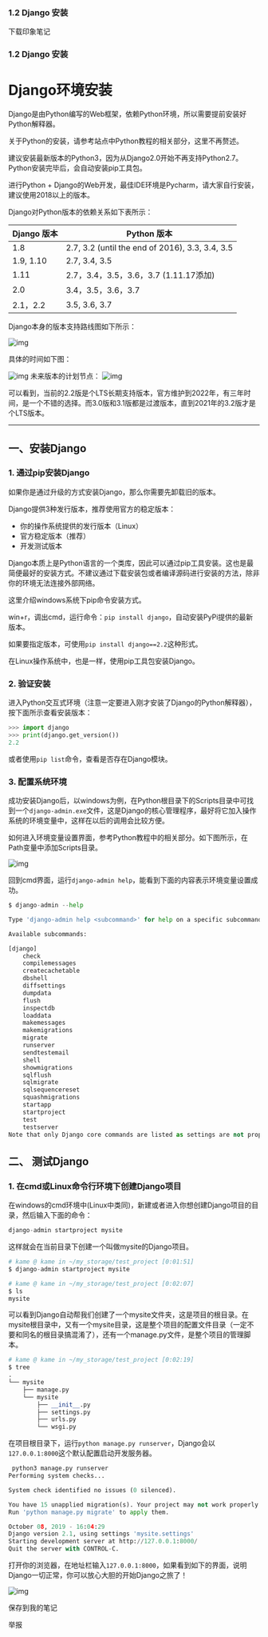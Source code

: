 ###  1.2 Django 安装

下载印象笔记

### 1.2 Django 安装

# Django环境安装

Django是由Python编写的Web框架，依赖Python环境，所以需要提前安装好Python解释器。

关于Python的安装，请参考站点中Python教程的相关部分，这里不再赘述。

建议安装最新版本的Python3，因为从Django2.0开始不再支持Python2.7。Python安装完毕后，会自动安装pip工具包。

进行Python + Django的Web开发，最佳IDE环境是Pycharm，请大家自行安装，建议使用2018以上的版本。

Django对Python版本的依赖关系如下表所示：

| Django 版本 | Python 版本                                     |
| ----------- | ----------------------------------------------- |
| 1.8         | 2.7, 3.2 (until the end of 2016), 3.3, 3.4, 3.5 |
| 1.9, 1.10   | 2.7, 3.4, 3.5                                   |
| 1.11        | 2.7，3.4，3.5，3.6，3.7 (1.11.17添加)           |
| 2.0         | 3.4，3.5，3.6，3.7                              |
| 2.1，2.2    | 3.5, 3.6, 3.7                                   |

Django本身的版本支持路线图如下所示：

![img](图片\2019-10-08-161158.jpg)

具体的时间如下图：

![img](图片\2019-10-08-161228.jpg)
未来版本的计划节点：
![img](图片\2019-10-08-161250.jpg)

可以看到，当前的2.2版是个LTS长期支持版本，官方维护到2022年，有三年时间，是一个不错的选择。而3.0版和3.1版都是过渡版本，直到2021年的3.2版才是个LTS版本。

------

## 一、安装Django

### 1. 通过pip安装Django

如果你是通过升级的方式安装Django，那么你需要先卸载旧的版本。

Django提供3种发行版本，推荐使用官方的稳定版本：

- 你的操作系统提供的发行版本（Linux）
- 官方稳定版本（推荐）
- 开发测试版本

Django本质上是Python语言的一个类库，因此可以通过pip工具安装。这也是最简便最好的安装方式。不建议通过下载安装包或者编译源码进行安装的方法，除非你的环境无法连接外部网络。

这里介绍windows系统下pip命令安装方式。

win+r，调出cmd，运行命令：`pip install django`，自动安装PyPi提供的最新版本。

如果要指定版本，可使用`pip install django==2.2`这种形式。

在Linux操作系统中，也是一样，使用pip工具包安装Django。

### 2. 验证安装

进入Python交互式环境（注意一定要进入刚才安装了Django的Python解释器），按下面所示查看安装版本：

```python
>>> import django
>>> print(django.get_version())
2.2
```

或者使用`pip list`命令，查看是否存在Django模块。

### 3. 配置系统环境

成功安装Django后，以windows为例，在Python根目录下的Scripts目录中可找到一个`django-admin.exe`文件，这是Django的核心管理程序，最好将它加入操作系统的环境变量中，这样在以后的调用会比较方便。

如何进入环境变量设置界面，参考Python教程中的相关部分。如下图所示，在Path变量中添加Scripts目录。

![img](图片\2019-10-08-160045.jpg)

回到cmd界面，运行`django-admin help`，能看到下面的内容表示环境变量设置成功。

```python
$ django-admin --help

Type 'django-admin help <subcommand>' for help on a specific subcommand.

Available subcommands:

[django]
    check
    compilemessages
    createcachetable
    dbshell
    diffsettings
    dumpdata
    flush
    inspectdb
    loaddata
    makemessages
    makemigrations
    migrate
    runserver
    sendtestemail
    shell
    showmigrations
    sqlflush
    sqlmigrate
    sqlsequencereset
    squashmigrations
    startapp
    startproject
    test
    testserver
Note that only Django core commands are listed as settings are not properly configured (error: Requested setting INSTALLED_APPS, but settings are not configured. You must either define the environment variable DJANGO_SETTINGS_MODULE or call settings.configure() before accessing settings.).
```

## 二、 测试Django

### 1. 在cmd或Linux命令行环境下创建Django项目

在windows的cmd环境中(Linux中类同)，新建或者进入你想创建Django项目的目录，然后输入下面的命令：

```python
django-admin startproject mysite
```

这样就会在当前目录下创建一个叫做mysite的Django项目。

```python
# kame @ kame in ~/my_storage/test_project [0:01:51]
$ django-admin startproject mysite

# kame @ kame in ~/my_storage/test_project [0:02:07]
$ ls
mysite
```

可以看到Django自动帮我们创建了一个mysite文件夹，这是项目的根目录。在mysite根目录中，又有一个mysite目录，这是整个项目的配置文件目录（一定不要和同名的根目录搞混淆了），还有一个manage.py文件，是整个项目的管理脚本。

```python
# kame @ kame in ~/my_storage/test_project [0:02:19]
$ tree
.
└── mysite
    ├── manage.py
    └── mysite
        ├── __init__.py
        ├── settings.py
        ├── urls.py
        └── wsgi.py
```

在项目根目录下，运行`python manage.py runserver`，Django会以`127.0.0.1:8000`这个默认配置启动开发服务器。

```python
 python3 manage.py runserver
Performing system checks...

System check identified no issues (0 silenced).

You have 15 unapplied migration(s). Your project may not work properly until you apply the migrations for app(s): admin, auth, contenttypes, sessions.
Run 'python manage.py migrate' to apply them.

October 08, 2019 - 16:04:29
Django version 2.1, using settings 'mysite.settings'
Starting development server at http://127.0.0.1:8000/
Quit the server with CONTROL-C.
```

打开你的浏览器，在地址栏输入`127.0.0.1:8000`，如果看到如下的界面，说明Django一切正常，你可以放心大胆的开始Django之旅了！

![img](图片\2019-10-08-160534.png)

保存到我的笔记

举报